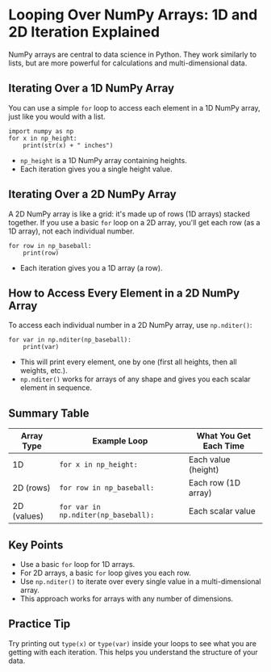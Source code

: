 # Looping Over NumPy Arrays: 1D and 2D Iteration Explained

NumPy arrays are central to data science in Python. They work similarly to lists, but are more powerful for calculations and multi-dimensional data.

## Iterating Over a 1D NumPy Array

You can use a simple `for` loop to access each element in a 1D NumPy array, just like you would with a list.

    import numpy as np
    for x in np_height:
        print(str(x) + " inches")

- `np_height` is a 1D NumPy array containing heights.
- Each iteration gives you a single height value.

## Iterating Over a 2D NumPy Array

A 2D NumPy array is like a grid: it's made up of rows (1D arrays) stacked together.
If you use a basic `for` loop on a 2D array, you'll get each row (as a 1D array), not each individual number.

    for row in np_baseball:
        print(row)

- Each iteration gives you a 1D array (a row).

## How to Access Every Element in a 2D NumPy Array

To access each individual number in a 2D NumPy array, use `np.nditer()`:

    for var in np.nditer(np_baseball):
        print(var)

- This will print every element, one by one (first all heights, then all weights, etc.).
- `np.nditer()` works for arrays of any shape and gives you each scalar element in sequence.

## Summary Table

| Array Type   | Example Loop                              | What You Get Each Time      |
|--------------|-------------------------------------------|-----------------------------|
| 1D           | `for x in np_height:`                     | Each value (height)         |
| 2D (rows)    | `for row in np_baseball:`                 | Each row (1D array)         |
| 2D (values)  | `for var in np.nditer(np_baseball):`      | Each scalar value           |

## Key Points

- Use a basic `for` loop for 1D arrays.
- For 2D arrays, a basic `for` loop gives you each row.
- Use `np.nditer()` to iterate over every single value in a multi-dimensional array.
- This approach works for arrays with any number of dimensions.

## Practice Tip

Try printing out `type(x)` or `type(var)` inside your loops to see what you are getting with each iteration. This helps you understand the structure of your data.
